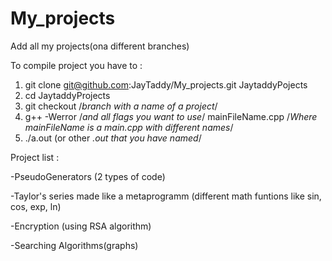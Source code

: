 # My_projects
Add all my projects(ona different branches)

To compile project you have to :
  1) git clone git@github.com:JayTaddy/My_projects.git JaytaddyPojects
  2) cd JaytaddyProjects
  3) git checkout /*branch with a name of a project*/
  4) g++ -Werror /*and all flags you want to use*/ mainFileName.cpp /*Where mainFileName is a main.cpp with different names*/
  5) ./a.out (or other *.out that you have named*/

Project list :

  -PseudoGenerators (2 types of code)
  
  -Taylor's series made like a metaprogramm (different math funtions like sin, cos, exp, ln)
  
  -Encryption (using RSA algorithm)
    
  -Searching Algorithms(graphs)
